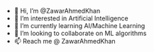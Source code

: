 - 👋 Hi, I’m @ZawarAhmedKhan
- 👀 I’m interested in Artificial Intelligence
- 🌱 I’m currently learning AI/Machine Learning
- 💞️ I’m looking to collaborate on ML algorithms
- 📫 Reach me @ ZawarAhmedKhan

<!---
ZawarAhmedKhan/ZawarAhmedKhan is a ✨ special ✨ repository because its `README.md` (this file) appears on your GitHub profile.
You can click the Preview link to take a look at your changes.
--->
